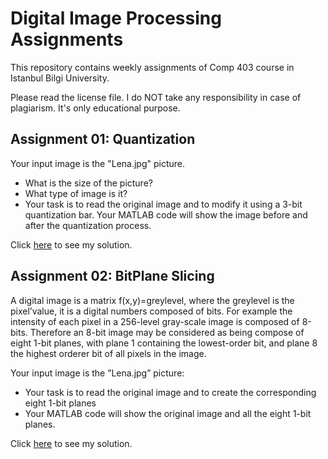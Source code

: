 # Digital Image Processing Assignments

This repository contains weekly assignments of Comp 403 course in Istanbul Bilgi University.

Please read the license file. I do NOT take any responsibility in case of plagiarism. It's only educational purpose.

## Assignment 01: Quantization

Your input image is the "Lena.jpg" picture.

* What is the size of the picture?
* What type of image is it?
* Your task is to read the original image and to modify it using a 3-bit quantization bar. Your MATLAB
code will show the image before and after the quantization process.

Click [here](https://github.com/mdegis/Image-Processing/blob/master/Quantization.m) to see my solution.

## Assignment 02: BitPlane Slicing

A digital image is a matrix f(x,y)=greylevel, where the greylevel is the pixel’value, it is a digital numbers composed of bits. For example the intensity of each pixel in a 256-level gray-scale image is composed of 8-bits. Therefore an 8-bit image may be considered as being compose of eight 1-bit planes, with plane 1 containing the lowest-order bit, and plane 8 the highest orderer bit of all pixels in the image.

Your input image is the ”Lena.jpg” picture:

* Your task is to read the original image and to create the corresponding eight 1-bit planes
* Your MATLAB code will show the original image and all the eight 1-bit planes.


Click [here](https://github.com/mdegis/Image-Processing/blob/master/BitPlaneSlicing.m) to see my solution.